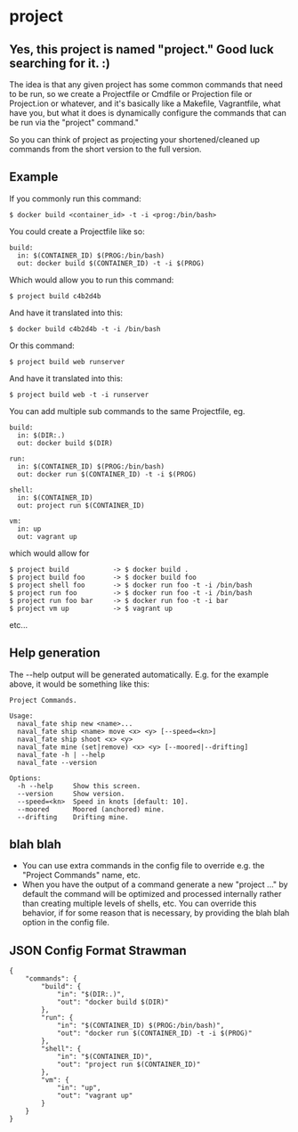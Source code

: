 # project

## Yes, this project is named "project."  Good luck searching for it. :)

The idea is that any given project has some common commands that need to be run,
so we create a Projectfile or Cmdfile or Projection file or Project.ion or
whatever, and it's basically like a Makefile, Vagrantfile, what have you, but
what it does is dynamically configure the commands that can be run via the
"project" command."

So you can think of project as projecting your shortened/cleaned up commands
from the short version to the full version.

## Example

If you commonly run this command:

    $ docker build <container_id> -t -i <prog:/bin/bash>

You could create a Projectfile like so:

    build:
      in: $(CONTAINER_ID) $(PROG:/bin/bash)
      out: docker build $(CONTAINER_ID) -t -i $(PROG)

Which would allow you to run this command:

    $ project build c4b2d4b

And have it translated into this:

    $ docker build c4b2d4b -t -i /bin/bash

Or this command:

    $ project build web runserver

And have it translated into this:

    $ project build web -t -i runserver

You can add multiple sub commands to the same Projectfile, eg.

    build:
      in: $(DIR:.)
      out: docker build $(DIR)

    run:
      in: $(CONTAINER_ID) $(PROG:/bin/bash)
      out: docker run $(CONTAINER_ID) -t -i $(PROG)

    shell:
      in: $(CONTAINER_ID)
      out: project run $(CONTAINER_ID)

    vm:
      in: up
      out: vagrant up

which would allow for

    $ project build           -> $ docker build .
    $ project build foo       -> $ docker build foo
    $ project shell foo       -> $ docker run foo -t -i /bin/bash
    $ project run foo         -> $ docker run foo -t -i /bin/bash
    $ project run foo bar     -> $ docker run foo -t -i bar
    $ project vm up           -> $ vagrant up

etc...

## Help generation

The --help output will be generated automatically.  E.g. for the example above,
it would be something like this:

    Project Commands.

    Usage:
      naval_fate ship new <name>...
      naval_fate ship <name> move <x> <y> [--speed=<kn>]
      naval_fate ship shoot <x> <y>
      naval_fate mine (set|remove) <x> <y> [--moored|--drifting]
      naval_fate -h | --help
      naval_fate --version

    Options:
      -h --help     Show this screen.
      --version     Show version.
      --speed=<kn>  Speed in knots [default: 10].
      --moored      Moored (anchored) mine.
      --drifting    Drifting mine.

## blah blah

- You can use extra commands in the config file to override e.g. the "Project Commands" name, etc.
- When you have the output of a command generate a new "project ..." by default the command will
  be optimized and processed internally rather than creating multiple levels of shells, etc.
  You can override this behavior, if for some reason that is necessary, by providing the blah blah
  option in the config file.

## JSON Config Format Strawman

    {
        "commands": {
            "build": {
                "in": "$(DIR:.)",
                "out": "docker build $(DIR)"
            },
            "run": {
                "in": "$(CONTAINER_ID) $(PROG:/bin/bash)",
                "out": "docker run $(CONTAINER_ID) -t -i $(PROG)"
            },
            "shell": {
                "in": "$(CONTAINER_ID)",
                "out": "project run $(CONTAINER_ID)"
            },
            "vm": {
                "in": "up",
                "out": "vagrant up"
            }
        }
    }
